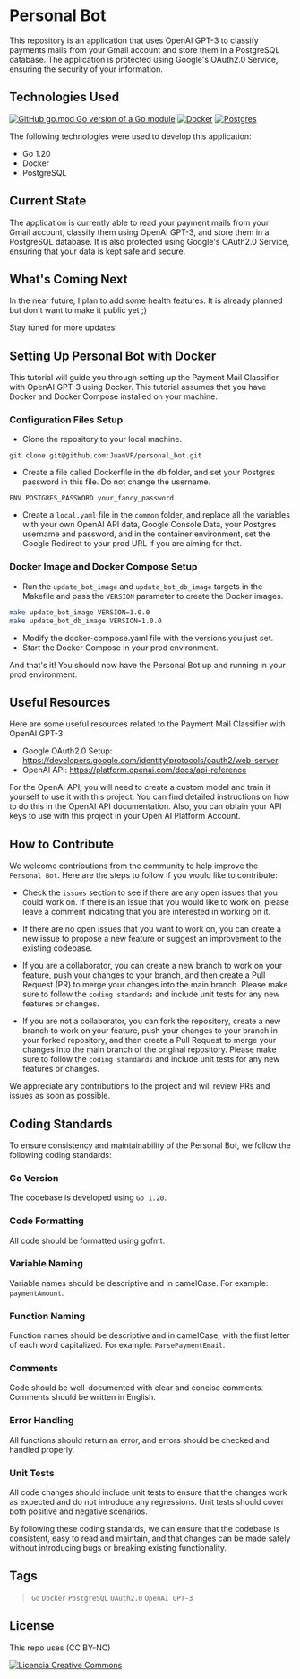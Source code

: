 # Personal Bot

This repository is an application that uses OpenAI GPT-3 to classify payments mails from your Gmail account and store them in a PostgreSQL database. The application is protected using Google's OAuth2.0 Service, ensuring the security of your information.

## Technologies Used

[![GitHub go.mod Go version of a Go module](https://img.shields.io/badge/Go-00ADD8?style=for-the-badge&logo=go&logoColor=white)](https://img.shields.io/badge/Go-00ADD8?style=for-the-badge&logo=go&logoColor=white)
[![Docker](https://img.shields.io/badge/Docker-2CA5E0?style=for-the-badge&logo=docker&logoColor=white)](https://img.shields.io/badge/Docker-2CA5E0?style=for-the-badge&logo=docker&logoColor=white)
[![Postgres](https://img.shields.io/badge/PostgreSQL-316192?style=for-the-badge&logo=postgresql&logoColor=white)](https://img.shields.io/badge/PostgreSQL-316192?style=for-the-badge&logo=postgresql&logoColor=white)

The following technologies were used to develop this application:

- Go 1.20
- Docker
- PostgreSQL

## Current State

The application is currently able to read your payment mails from your Gmail account, classify them using OpenAI GPT-3, and store them in a PostgreSQL database. It is also protected using Google's OAuth2.0 Service, ensuring that your data is kept safe and secure.

## What's Coming Next

In the near future, I plan to add some health features. It is already planned but don't want to make it public yet ;\)

Stay tuned for more updates!

## Setting Up Personal Bot with Docker

This tutorial will guide you through setting up the Payment Mail Classifier with OpenAI GPT-3 using Docker. This tutorial assumes that you have Docker and Docker Compose installed on your machine.

### Configuration Files Setup

- Clone the repository to your local machine.

`git clone git@github.com:JuanVF/personal_bot.git`

- Create a file called Dockerfile in the db folder, and set your Postgres password in this file. Do not change the username.

```docker
ENV POSTGRES_PASSWORD your_fancy_password
```

- Create a `local.yaml` file in the `common` folder, and replace all the variables with your own OpenAI API data, Google Console Data, your Postgres username and password, and in the container environment, set the Google Redirect to your prod URL if you are aiming for that.

### Docker Image and Docker Compose Setup

- Run the `update_bot_image` and `update_bot_db_image` targets in the Makefile and pass the `VERSION` parameter to create the Docker images.

```bash
make update_bot_image VERSION=1.0.0
make update_bot_db_image VERSION=1.0.0
```

- Modify the docker-compose.yaml file with the versions you just set.
- Start the Docker Compose in your prod environment.

And that's it! You should now have the Personal Bot up and running in your prod environment.

## Useful Resources

Here are some useful resources related to the Payment Mail Classifier with OpenAI GPT-3:

- Google OAuth2.0 Setup: https://developers.google.com/identity/protocols/oauth2/web-server
- OpenAI API: https://platform.openai.com/docs/api-reference

For the OpenAI API, you will need to create a custom model and train it yourself to use it with this project. You can find detailed instructions on how to do this in the OpenAI API documentation. Also, you can obtain your API keys to use with this project in your Open AI Platform Account.

## How to Contribute

We welcome contributions from the community to help improve the `Personal Bot`. Here are the steps to follow if you would like to contribute:

- Check the `issues` section to see if there are any open issues that you could work on. If there is an issue that you would like to work on, please leave a comment indicating that you are interested in working on it.

- If there are no open issues that you want to work on, you can create a new issue to propose a new feature or suggest an improvement to the existing codebase.

- If you are a collaborator, you can create a new branch to work on your feature, push your changes to your branch, and then create a Pull Request (PR) to merge your changes into the main branch. Please make sure to follow the `coding standards` and include unit tests for any new features or changes.

- If you are not a collaborator, you can fork the repository, create a new branch to work on your feature, push your changes to your branch in your forked repository, and then create a Pull Request to merge your changes into the main branch of the original repository. Please make sure to follow the `coding standards` and include unit tests for any new features or changes.

We appreciate any contributions to the project and will review PRs and issues as soon as possible.

## Coding Standards

To ensure consistency and maintainability of the Personal Bot, we follow the following coding standards:

### Go Version

The codebase is developed using `Go 1.20`.

### Code Formatting

All code should be formatted using gofmt.

### Variable Naming

Variable names should be descriptive and in camelCase. For example: `paymentAmount`.

### Function Naming

Function names should be descriptive and in camelCase, with the first letter of each word capitalized. For example: `ParsePaymentEmail`.

### Comments

Code should be well-documented with clear and concise comments. Comments should be written in English.

### Error Handling

All functions should return an error, and errors should be checked and handled properly.

### Unit Tests

All code changes should include unit tests to ensure that the changes work as expected and do not introduce any regressions. Unit tests should cover both positive and negative scenarios.

By following these coding standards, we can ensure that the codebase is consistent, easy to read and maintain, and that changes can be made safely without introducing bugs or breaking existing functionality.

## Tags

> `Go` `Docker` `PostgreSQL` `OAuth2.0` `OpenAI GPT-3`

## License

This repo uses (CC BY-NC)

[![Licencia Creative Commons](https://i.creativecommons.org/l/by-nc/4.0/88x31.png)](http://creativecommons.org/licenses/by-nc/4.0/)
